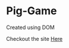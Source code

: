 # Pig-Game
Created using DOM

Checkout the site  <a href="https://death-thekidd.github.io/Pig-Game/">Here</a>
